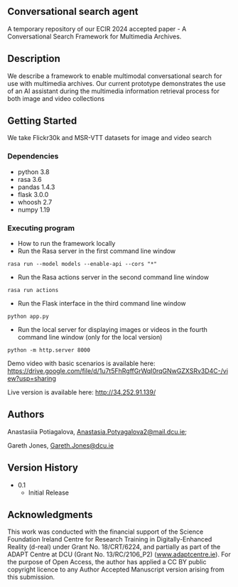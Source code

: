 ## Conversational search agent

A temporary repository of our ECIR 2024 accepted paper - A Conversational Search Framework for Multimedia Archives.

## Description

We describe a framework to enable multimodal conversational search for use with multimedia archives. Our current prototype demonstrates the use of an AI assistant during the multimedia information retrieval process for both image and video collections

## Getting Started
We take Flickr30k and MSR-VTT datasets for image and video search 
### Dependencies

* python 3.8
* rasa 3.6
* pandas 1.4.3
* flask 3.0.0
* whoosh 2.7
* numpy 1.19

### Executing program

* How to run the framework locally
* Run the Rasa server in the first command line window
```
rasa run --model models --enable-api --cors "*"
```
* Run the Rasa actions server in the second command line window
```
rasa run actions
```
* Run the Flask interface in the third command line window
```
python app.py
```
* Run the local server for displaying images or videos in the fourth command line window (only for the local version)
```
python -m http.server 8000
```
Demo video with basic scenarios is available here: https://drive.google.com/file/d/1u7t5FhRgffGrWqI0rqGNwGZXSRv3D4C-/view?usp=sharing


Live version is available here: http://34.252.91.139/

## Authors
Anastasiia Potiagalova,
Anastasia.Potyagalova2@mail.dcu.ie;

Gareth Jones,
Gareth.Jones@dcu.ie
## Version History

* 0.1
    * Initial Release


## Acknowledgments

This work was conducted with the financial support of the Science Foundation Ireland Centre for Research Training in Digitally-Enhanced Reality (d-real) under Grant No. 18/CRT/6224, and partially as part of the ADAPT Centre at DCU (Grant No. 13/RC/2106\_P2) (www.adaptcentre.ie). For the purpose of Open Access, the author has applied a CC BY public copyright licence to any Author Accepted Manuscript version arising from this submission. 


